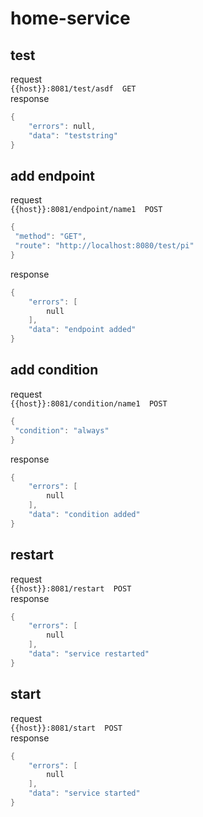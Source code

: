 # home-service  

## test  

request  
`{{host}}:8081/test/asdf  GET`  
response  

```go
{
    "errors": null,
    "data": "teststring"
}
```

## add endpoint  

request  
`{{host}}:8081/endpoint/name1  POST`  

```go
{
 "method": "GET",
 "route": "http://localhost:8080/test/pi"    
}
```  

response  

```go
{
    "errors": [
        null
    ],
    "data": "endpoint added"
}
```

## add condition  

request  
`{{host}}:8081/condition/name1  POST`  

```go
{
 "condition": "always"
}
```  

response  

```go
{
    "errors": [
        null
    ],
    "data": "condition added"
}
```

## restart  

request  
`{{host}}:8081/restart  POST`  
response  

```go
{
    "errors": [
        null
    ],
    "data": "service restarted"
}
```

## start  

request  
`{{host}}:8081/start  POST`  
response  

```go
{
    "errors": [
        null
    ],
    "data": "service started"
}
```

